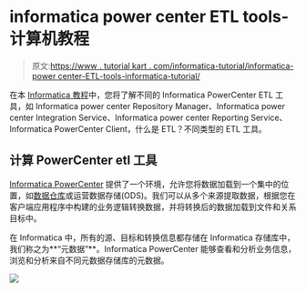 # informatica power center ETL tools-计算机教程

> 原文:[https://www . tutorial kart . com/informatica-tutorial/informatica-power center-ETL-tools-informatica-tutorial/](https://www.tutorialkart.com/informatica-tutorial/informatica-powercenter-etl-tools-informatica-tutorial/)

在本 [Informatica 教程](https://www.tutorialkart.com/informatica-tutorial/)中，您将了解不同的 Informatica PowerCenter ETL 工具，如 Informatica power center Repository Manager、Informatica power center Integration Service、Informatica power center Reporting Service、Informatica PowerCenter Client，什么是 ETL？不同类型的 ETL 工具。

## 计算 PowerCenter etl 工具

[Informatica PowerCenter](https://www.tutorialkart.com/what-is-informatica/) 提供了一个环境，允许您将数据加载到一个集中的位置，如[数据仓库](https://www.tutorialkart.com/what-is-data-warehouse-data-warehouse-definition-architecture/)或运营数据存储(ODS)。我们可以从多个来源提取数据，根据您在客户端应用程序中构建的业务逻辑转换数据，并将转换后的数据加载到文件和关系目标中。

在 Informatica 中，所有的源、目标和转换信息都存储在 Informatica 存储库中，我们称之为**“元数据”**。Informatica PowerCenter 能够查看和分析业务信息，浏览和分析来自不同元数据存储库的元数据。

[![](../Images/925da31b32d6bc3827932f6c8afb11bb.png)](https://www.tutorialkart.com/)